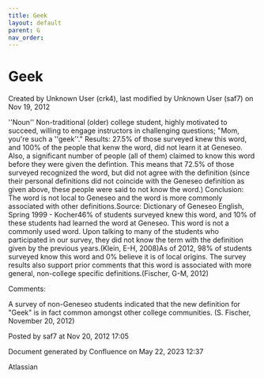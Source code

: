 ```yaml
---
title: Geek
layout: default
parent: G
nav_order:
---
```


# Geek

Created by  Unknown User (crk4), last modified by  Unknown User (saf7) on Nov 19, 2012

''Noun'' Non-traditional (older) college student, highly motivated to succeed, willing to engage instructors in challenging questions; &quot;Mom, you're such a ''geek''.&quot; Results: 27.5% of those surveyed knew this word, and 100% of the people that kenw the word, did not learn it at Geneseo. Also, a significant number of people (all of them) claimed to know this word before they were given the defintion. This means that 72.5% of those surveyed recognized the word, but did not agree with the definition (since their personal definitions did not coincide with the Geneseo definition as given above, these people were said to not know the word.) Conclusion: The word is not local to Geneseo and the word is more commonly associated with other definitions.Source: Dictionary of Geneseo English, Spring 1999 - Kocher46% of students surveyed knew this word, and 10% of these students had learned the word at Geneseo. This word is not a commonly used word. Upon talking to many of the students who participated in our survey, they did not know the term with the definition given by the previous years.(Klein, E-H, 2008)As of 2012, 98% of students surveyed know this word and 0% believe it is of local origins. The survey results also support prior comments that this word is associated with more general, non-college specific definitions.(Fischer, G-M, 2012)

Comments:

A survey of non-Geneseo students indicated that the new definition for &quot;Geek&quot; is in fact common amongst other college communities. (S. Fischer, November 20, 2012)

Posted by saf7 at Nov 20, 2012 17:05

Document generated by Confluence on May 22, 2023 12:37

Atlassian
